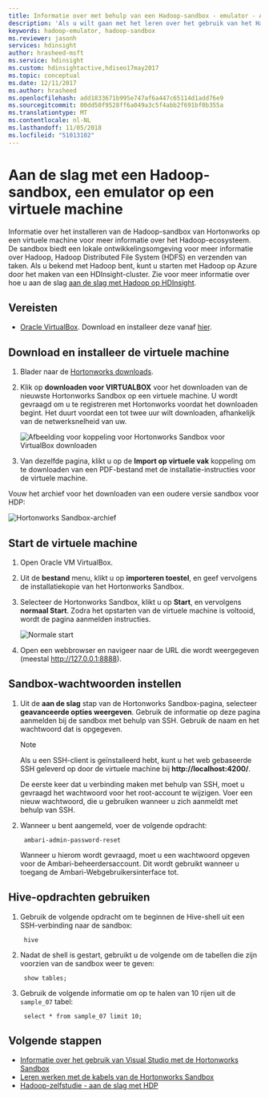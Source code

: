 ```yaml
---
title: Informatie over met behulp van een Hadoop-sandbox - emulator - Azure HDInsight
description: 'Als u wilt gaan met het leren over het gebruik van het Hadoop-ecosysteem, kunt u instellen een Hadoop-sandbox van Hortonworks op een Azure-machine. '
keywords: hadoop-emulator, hadoop-sandbox
ms.reviewer: jasonh
services: hdinsight
author: hrasheed-msft
ms.service: hdinsight
ms.custom: hdinsightactive,hdiseo17may2017
ms.topic: conceptual
ms.date: 12/11/2017
ms.author: hrasheed
ms.openlocfilehash: add1833671b995e747af6a447c65114d1add76e9
ms.sourcegitcommit: 00dd50f9528ff6a049a3c5f4abb2f691bf0b355a
ms.translationtype: MT
ms.contentlocale: nl-NL
ms.lasthandoff: 11/05/2018
ms.locfileid: "51013102"
---
```

# <a name="get-started-with-a-hadoop-sandbox-an-emulator-on-a-virtual-machine"></a>Aan de slag met een Hadoop-sandbox, een emulator op een virtuele machine

Informatie over het installeren van de Hadoop-sandbox van Hortonworks op een virtuele machine voor meer informatie over het Hadoop-ecosysteem. De sandbox biedt een lokale ontwikkelingsomgeving voor meer informatie over Hadoop, Hadoop Distributed File System (HDFS) en verzenden van taken. Als u bekend met Hadoop bent, kunt u starten met Hadoop op Azure door het maken van een HDInsight-cluster. Zie voor meer informatie over hoe u aan de slag [aan de slag met Hadoop op HDInsight](apache-hadoop-linux-tutorial-get-started.md).

## <a name="prerequisites"></a>Vereisten
* [Oracle VirtualBox](https://www.virtualbox.org/). Download en installeer deze vanaf [hier](https://www.virtualbox.org/wiki/Downloads).



## <a name="download-and-install-the-virtual-machine"></a>Download en installeer de virtuele machine
1. Blader naar de [Hortonworks downloads](http://hortonworks.com/downloads/#sandbox).

2. Klik op **downloaden voor VIRTUALBOX** voor het downloaden van de nieuwste Hortonworks Sandbox op een virtuele machine. U wordt gevraagd om u te registreren met Hortonworks voordat het downloaden begint. Het duurt voordat een tot twee uur wilt downloaden, afhankelijk van de netwerksnelheid van uw.
   
    ![Afbeelding voor koppeling voor Hortonworks Sandbox voor VirtualBox downloaden](./media/apache-hadoop-emulator-get-started/download-sandbox.png)
3. Van dezelfde pagina, klikt u op de **Import op virtuele vak** koppeling om te downloaden van een PDF-bestand met de installatie-instructies voor de virtuele machine.

Vouw het archief voor het downloaden van een oudere versie sandbox voor HDP:

![Hortonworks Sandbox-archief](./media/apache-hadoop-emulator-get-started/hortonworks-sandbox-archive.png)


## <a name="start-the-virtual-machine"></a>Start de virtuele machine

1. Open Oracle VM VirtualBox.
2. Uit de **bestand** menu, klikt u op **importeren toestel**, en geef vervolgens de installatiekopie van het Hortonworks Sandbox.
1. Selecteer de Hortonworks Sandbox, klikt u op **Start**, en vervolgens **normaal Start**. Zodra het opstarten van de virtuele machine is voltooid, wordt de pagina aanmelden instructies.
   
    ![Normale start](./media/apache-hadoop-emulator-get-started/normal-start.png)
2. Open een webbrowser en navigeer naar de URL die wordt weergegeven (meestal http://127.0.0.1:8888).

## <a name="set-sandbox-passwords"></a>Sandbox-wachtwoorden instellen

1. Uit de **aan de slag** stap van de Hortonworks Sandbox-pagina, selecteer **geavanceerde opties weergeven**. Gebruik de informatie op deze pagina aanmelden bij de sandbox met behulp van SSH. Gebruik de naam en het wachtwoord dat is opgegeven.
   
   > [!NOTE]
   > Als u een SSH-client is geïnstalleerd hebt, kunt u het web gebaseerde SSH geleverd op door de virtuele machine bij **http://localhost:4200/**.
   > 
   
    De eerste keer dat u verbinding maken met behulp van SSH, moet u gevraagd het wachtwoord voor het root-account te wijzigen. Voer een nieuw wachtwoord, die u gebruiken wanneer u zich aanmeldt met behulp van SSH.

2. Wanneer u bent aangemeld, voer de volgende opdracht:
   
        ambari-admin-password-reset
   
    Wanneer u hierom wordt gevraagd, moet u een wachtwoord opgeven voor de Ambari-beheerdersaccount. Dit wordt gebruikt wanneer u toegang de Ambari-Webgebruikersinterface tot.

## <a name="use-hive-commands"></a>Hive-opdrachten gebruiken

1. Gebruik de volgende opdracht om te beginnen de Hive-shell uit een SSH-verbinding naar de sandbox:
   
        hive
2. Nadat de shell is gestart, gebruikt u de volgende om de tabellen die zijn voorzien van de sandbox weer te geven:
   
        show tables;
3. Gebruik de volgende informatie om op te halen van 10 rijen uit de `sample_07` tabel:
   
        select * from sample_07 limit 10;

## <a name="next-steps"></a>Volgende stappen
* [Informatie over het gebruik van Visual Studio met de Hortonworks Sandbox](../hdinsight-hadoop-emulator-visual-studio.md)
* [Leren werken met de kabels van de Hortonworks Sandbox](http://hortonworks.com/hadoop-tutorial/learning-the-ropes-of-the-hortonworks-sandbox/)
* [Hadoop-zelfstudie - aan de slag met HDP](http://hortonworks.com/hadoop-tutorial/hello-world-an-introduction-to-hadoop-hcatalog-hive-and-pig/)

